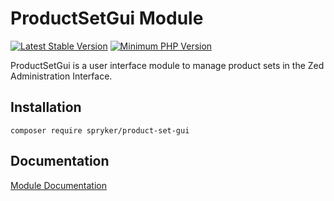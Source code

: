 # ProductSetGui Module
[![Latest Stable Version](https://poser.pugx.org/spryker/product-set-gui/v/stable.svg)](https://packagist.org/packages/spryker/product-set-gui)
[![Minimum PHP Version](https://img.shields.io/badge/php-%3E%3D%207.3-8892BF.svg)](https://php.net/)

ProductSetGui is a user interface module to manage product sets in the Zed Administration Interface.

## Installation

```
composer require spryker/product-set-gui
```

## Documentation

[Module Documentation](https://academy.spryker.com/developing_with_spryker/module_guide/products/product_set.html)
